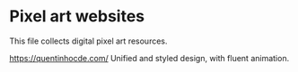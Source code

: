 # Pixel art websites

This file collects digital pixel art resources.

https://quentinhocde.com/ Unified and styled design, with fluent animation.

